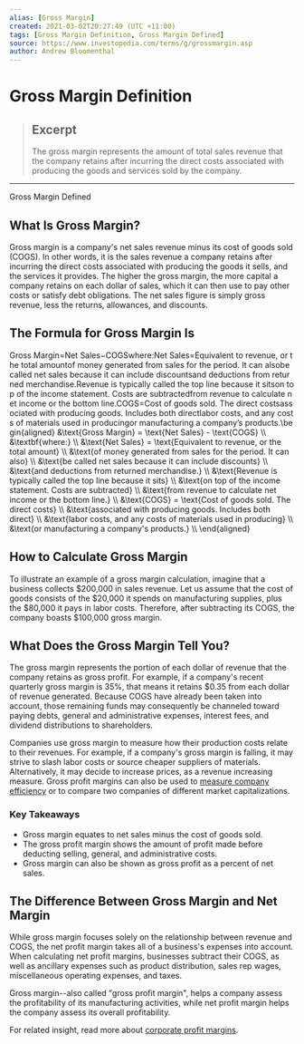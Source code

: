 ```yaml
---
alias: [Gross Margin]
created: 2021-03-02T20:27:49 (UTC +11:00)
tags: [Gross Margin Definition, Gross Margin Defined]
source: https://www.investopedia.com/terms/g/grossmargin.asp
author: Andrew Bloomenthal
---
```


# Gross Margin Definition

> ## Excerpt
> The gross margin represents the amount of total sales revenue that the company retains after incurring the direct costs associated with producing the goods and services sold by the company.

---

Gross Margin Defined
## What Is Gross Margin?

Gross margin is a company's net sales revenue minus its cost of goods sold (COGS). In other words, it is the sales revenue a company retains after incurring the direct costs associated with producing the goods it sells, and the services it provides. The higher the gross margin, the more capital a company retains on each dollar of sales, which it can then use to pay other costs or satisfy debt obligations. The net sales figure is simply gross revenue, less the returns, allowances, and discounts.

## The Formula for Gross Margin Is

Gross Margin\=Net Sales−COGSwhere:Net Sales\=Equivalent to revenue, or the total amountof money generated from sales for the period. It can alsobe called net sales because it can include discountsand deductions from returned merchandise.Revenue is typically called the top line because it sitson top of the income statement. Costs are subtractedfrom revenue to calculate net income or the bottom line.COGS\=Cost of goods sold. The direct costsassociated with producing goods. Includes both directlabor costs, and any costs of materials used in producingor manufacturing a company’s products.\\begin{aligned} &\\text{Gross Margin} = \\text{Net Sales} - \\text{COGS} \\\\ &\\textbf{where:} \\\\ &\\text{Net Sales} = \\text{Equivalent to revenue, or the total amount} \\\\ &\\text{of money generated from sales for the period. It can also} \\\\ &\\text{be called net sales because it can include discounts} \\\\ &\\text{and deductions from returned merchandise.} \\\\ &\\text{Revenue is typically called the top line because it sits} \\\\ &\\text{on top of the income statement. Costs are subtracted} \\\\ &\\text{from revenue to calculate net income or the bottom line.} \\\\ &\\text{COGS} = \\text{Cost of goods sold. The direct costs} \\\\ &\\text{associated with producing goods. Includes both direct} \\\\ &\\text{labor costs, and any costs of materials used in producing} \\\\ &\\text{or manufacturing a company's products.} \\\\ \\end{aligned}

## How to Calculate Gross Margin

To illustrate an example of a gross margin calculation, imagine that a business collects $200,000 in sales revenue. Let us assume that the cost of goods consists of the $20,000 it spends on manufacturing supplies, plus the $80,000 it pays in labor costs. Therefore, after subtracting its COGS, the company boasts $100,000 gross margin.

## What Does the Gross Margin Tell You?

The gross margin represents the portion of each dollar of revenue that the company retains as gross profit. For example, if a company's recent quarterly gross margin is 35%, that means it retains $0.35 from each dollar of revenue generated. Because COGS have already been taken into account, those remaining funds may consequently be channeled toward paying debts, general and administrative expenses, interest fees, and dividend distributions to shareholders.

Companies use gross margin to measure how their production costs relate to their revenues. For example, if a company's gross margin is falling, it may strive to slash labor costs or source cheaper suppliers of materials. Alternatively, it may decide to increase prices, as a revenue increasing measure. Gross profit margins can also be used to [measure company efficiency](https://www.investopedia.com/investing/measuring-company-efficiency/) or to compare two companies of different market capitalizations. 

### Key Takeaways

-   Gross margin equates to net sales minus the cost of goods sold.
-   The gross profit margin shows the amount of profit made before deducting selling, general, and administrative costs.
-   Gross margin can also be shown as gross profit as a percent of net sales.

## The Difference Between Gross Margin and Net Margin

While gross margin focuses solely on the relationship between revenue and COGS, the net profit margin takes all of a business's expenses into account. When calculating net profit margins, businesses subtract their COGS, as well as ancillary expenses such as product distribution, sales rep wages, miscellaneous operating expenses, and taxes.

Gross margin--also called "gross profit margin", helps a company assess the profitability of its manufacturing activities, while net profit margin helps the company assess its overall profitability.

For related insight, read more about [corporate profit margins](https://www.investopedia.com/articles/fundamental/04/042804.asp).
